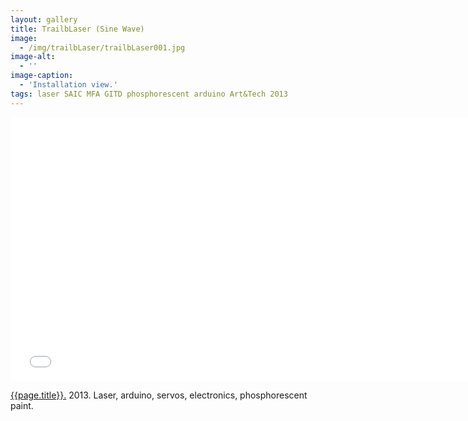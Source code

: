 ```yaml
---
layout: gallery
title: TrailbLaser (Sine Wave)
image: 
  - /img/trailbLaser/trailbLaser001.jpg
image-alt:
  - ''
image-caption:
  - 'Installation view.'
tags: laser SAIC MFA GITD phosphorescent arduino Art&Tech 2013
---
```


<iframe src="//player.vimeo.com/video/82002302?byline=0&amp;portrait=0" width="750" height="422" frameborder="0" webkitallowfullscreen mozallowfullscreen allowfullscreen></iframe>

[{{page.title}}.](http://vimeo.com/82002302)  2013.  Laser, arduino, servos, electronics, phosphorescent paint.


